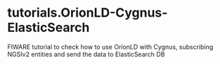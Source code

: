 # tutorials.OrionLD-Cygnus-ElasticSearch
FIWARE tutorial to check how to use OrionLD with Cygnus, subscribing NGSIv2 entities and send the data to ElasticSearch DB
